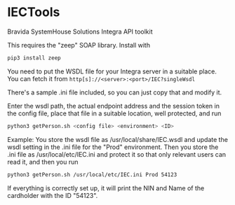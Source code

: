 # IECTools
Bravida SystemHouse Solutions Integra API toolkit

This requires the "zeep" SOAP library. Install with
```bash
pip3 install zeep
```

You need to put the WSDL file for your Integra server in a suitable place. You can fetch it from `http[s]://<server>:<port>/IEC?singleWsdl`

There's a sample .ini file included, so you can just copy that and modify it.

Enter the wsdl path, the actual endpoint address and the session token in the config file, place that file in a suitable location, well protected, and run
```bash
python3 getPerson.sh <config file> <environment> <ID>
```

Example: You store the wsdl file as /usr/local/share/IEC.wsdl and update the wsdl setting in the .ini file for the "Prod" environment.
Then you store the .ini file as /usr/local/etc/IEC.ini and protect it so that only relevant users can read it, and then you run
```bash
python3 getPerson.sh /usr/local/etc/IEC.ini Prod 54123
```

If everything is correctly set up, it will print the NIN and Name of the cardholder with the ID "54123".
